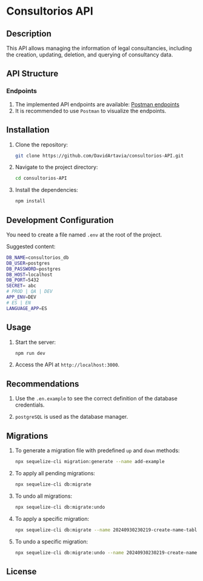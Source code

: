 # Consultorios API

## Description

This API allows managing the information of legal consultancies, including the creation, updating, deletion, and querying of consultancy data.

## API Structure

### Endpoints

1. The implemented API endpoints are available:
   [Postman endpoints](https://gold-spaceship-124028.postman.co/workspace/David~634df219-77d1-47fc-9b34-42c00ade5c01/collection/19333935-2eff82c0-3fcc-4490-bd32-11cd07d33e5c?action=share&creator=19333935)
2. It is recommended to use `Postman` to visualize the endpoints.

## Installation

1. Clone the repository:
   ```sh
   git clone https://github.com/DavidArtavia/consultorios-API.git
   ```
2. Navigate to the project directory:
   ```sh
   cd consultorios-API
   ```
3. Install the dependencies:
   ```sh
   npm install
   ```

## Development Configuration

You need to create a file named `.env` at the root of the project.

Suggested content:


```sh
DB_NAME=consultorios_db  
DB_USER=postgres
DB_PASSWORD=postgres
DB_HOST=localhost
DB_PORT=5432
SECRET= abc
# PROD | QA | DEV
APP_ENV=DEV
# ES | EN
LANGUAGE_APP=ES
```

## Usage

1. Start the server:
   ```sh
   npm run dev
   ```
2. Access the API at `http://localhost:3000`.

## Recommendations

1. Use the `.en.example` to see the correct definition of the database credentials.

2. `postgreSQL` is used as the database manager.

## Migrations

1. To generate a migration file with predefined `up` and `down` methods:

   ```sh
   npx sequelize-cli migration:generate --name add-example
   ```

2. To apply all pending migrations:

   ```sh
   npx sequelize-cli db:migrate
   ```

3. To undo all migrations:

   ```sh
   npx sequelize-cli db:migrate:undo
   ```

4. To apply a specific migration:

   ```sh
   npx sequelize-cli db:migrate --name 20240930230219-create-name-table.js
   ```

5. To undo a specific migration:
   ```sh
   npx sequelize-cli db:migrate:undo --name 20240930230219-create-name-table.js
   ```

## License

```

```
